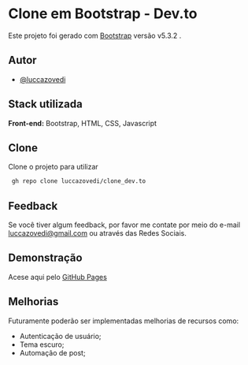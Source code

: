 
# Clone em Bootstrap - Dev.to

Este projeto foi gerado com [Bootstrap](https://getbootstrap.com/) versão v5.3.2 .
## Autor

- [@luccazovedi](https://www.github.com/luccazovedi)

## Stack utilizada

**Front-end:** Bootstrap, HTML, CSS, Javascript

## Clone 

Clone o projeto para utilizar

```bash
 gh repo clone luccazovedi/clone_dev.to
```

## Feedback

Se você tiver algum feedback, por favor me contate por meio do e-mail luccazovedi@gmail.com ou através das Redes Sociais.


## Demonstração

Acese aqui pelo [GitHub Pages](https://luccazovedi.github.io/Clone-Dev.to/)

## Melhorias

Futuramente poderão ser implementadas melhorias de recursos como:
- Autenticação de usuário;
- Tema escuro;
- Automação de post;
